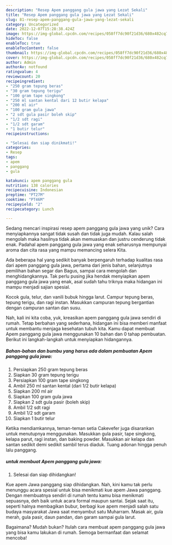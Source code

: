 ```yaml
---
description: "Resep Apem panggang gula jawa yang Lezat Sekali"
title: "Resep Apem panggang gula jawa yang Lezat Sekali"
slug: 81-resep-apem-panggang-gula-jawa-yang-lezat-sekali
category: Uncategorized
date: 2022-12-07T15:28:38.424Z
image: https://img-global.cpcdn.com/recipes/058ff7dc90f21d36/680x482cq70/apem-panggang-gula-jawa-foto-resep-utama.jpg
hideToc: false
enableToc: true
enableTocContent: false
thumbnail: https://img-global.cpcdn.com/recipes/058ff7dc90f21d36/680x482cq70/apem-panggang-gula-jawa-foto-resep-utama.jpg
cover: https://img-global.cpcdn.com/recipes/058ff7dc90f21d36/680x482cq70/apem-panggang-gula-jawa-foto-resep-utama.jpg
author: Admin
authorAv: notfound
ratingvalue: 4
reviewcount: 20
recipeingredient:
- "250 gram tepung beras"
- "30 gram tepung terigu"
- "100 gram tape singkong"
- "250 ml santan kental dari 12 butir kelapa"
- "200 ml air"
- "100 gram gula jawa"
- "2 sdt gula pasir boleh skip"
- "1/2 sdt ragi"
- "1/2 sdt garam"
- "1 butir telur"
recipeinstructions:

- "Selesai dan siap dinikmati!"
categories:
- Resep
tags:
- apem
- panggang
- gula

katakunci: apem panggang gula 
nutrition: 138 calories
recipecuisine: Indonesian
preptime: "PT27M"
cooktime: "PT46M"
recipeyield: "2"
recipecategory: Lunch

---
```





Sedang mencari inspirasi resep apem panggang gula jawa yang unik? Cara menyiapkannya sangat tidak susah dan tidak juga mudah. Kalau salah mengolah maka hasilnya tidak akan memuaskan dan justru cenderung tidak enak. Padahal apem panggang gula jawa yang enak seharusnya mempunyai aroma dan cita rasa yang mampu memancing selera Kita.





Ada beberapa hal yang sedikit banyak berpengaruh terhadap kualitas rasa dari apem panggang gula jawa, pertama dari jenis bahan, selanjutnya pemilihan bahan segar dan Bagus, sampai cara mengolah dan menghidangkannya. Tak perlu pusing jika hendak menyiapkan apem panggang gula jawa yang enak,      asal sudah tahu triknya maka hidangan ini mampu menjadi sajian spesial.














Kocok gula, telur, dan vanili bubuk hingga larut. Campur tepung beras, tepung terigu, dan ragi instan. Masukkan campuran tepung bergantian dengan campuran santan dan susu.






Nah, kali ini kita coba, yuk, kreasikan apem panggang gula jawa sendiri di rumah. Tetap berbahan yang sederhana, hidangan ini bisa memberi manfaat untuk membantu menjaga kesehatan tubuh kita. Kamu dapat membuat Apem panggang gula jawa menggunakan 10 bahan dan 0 tahap pembuatan. Berikut ini langkah-langkah untuk menyiapkan hidangannya.

<!--inarticleads1-->

##### Bahan-bahan dan bumbu yang harus ada dalam pembuatan Apem panggang gula jawa:

1. Persiapkan 250 gram tepung beras
1. Siapkan 30 gram tepung terigu
1. Persiapkan 100 gram tape singkong
1. Ambil 250 ml santan kental (dari 1/2 butir kelapa)
1. Siapkan 200 ml air
1. Siapkan 100 gram gula jawa
1. Siapkan 2 sdt gula pasir (boleh skip)
1. Ambil 1/2 sdt ragi
1. Ambil 1/2 sdt garam
1. Siapkan 1 butir telur


Ketika mendiamkannya, teman-teman setia Cakevefer juga disarankan untuk menutupnya menggunakan. Masukkan gula pasir, tape singkong, kelapa parut, ragi instan, dan baking powder. Masukkan air kelapa dan santan sedikit demi sedikit sambil terus diaduk. Tuang adonan hingga penuh lalu panggang. 

<!--inarticleads2-->

#####  untuk membuat Apem panggang gula jawa:


1. Selesai dan siap dihidangkan!

Kue apem Jawa panggang siap dihidangkan. Nah, kini kamu tak perlu menunggu acara spesial untuk bisa menikmati kue apem Jawa panggang. Dengan membuatnya sendiri di rumah tentu kamu bisa menikmati sepuasnya, deh baik untuk acara formal maupun santai. Sejak saat itu, seperti halnya membagikan bubur, berbagi kue apem menjadi salah satu budaya masyarakat Jawa saat menyambut satu Muharram. Masak air, gula merah, gula pasir, daun pandan, dan garam sampai gula larut. 

Bagaimana? Mudah bukan? Itulah cara membuat apem panggang gula jawa yang bisa kamu lakukan di rumah. Semoga bermanfaat dan selamat mencoba!
